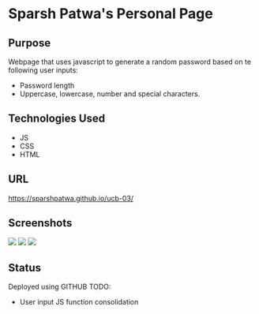 # **Sparsh Patwa's Personal Page**

## **Purpose**
Webpage that uses javascript to generate a random password based on te following user inputs:
* Password length
* Uppercase, lowercase, number and special characters.


## **Technologies Used**
* JS
* CSS
* HTML

## **URL**
https://sparshpatwa.github.io/ucb-03/

## **Screenshots**
![](./Assets/password_generator_0.png)
![](./Assets/password_generator_1.png)
![](./Assets/password_generator_2.png)

## **Status**
Deployed using GITHUB
TODO:
* User input JS function consolidation
